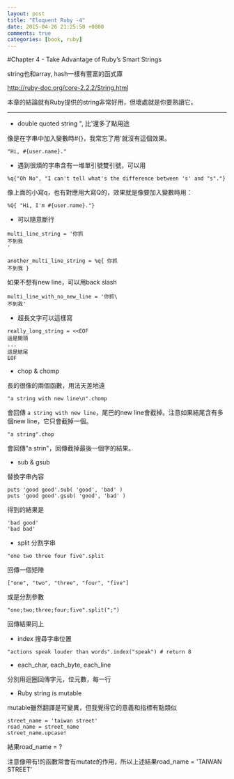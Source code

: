 ```yaml
---
layout: post
title: "Eloquent Ruby -4"
date: 2015-04-26 21:25:50 +0800
comments: true
categories: [book, ruby]
---
```


#Chapter 4 - Take Advantage of Ruby’s Smart Strings

string也和array, hash一樣有豐富的函式庫

http://ruby-doc.org/core-2.2.2/String.html

本章的結論就有Ruby提供的string非常好用，但壞處就是你要熟讀它。

-------

- double quoted string ", 比'還多了點用途

像是在字串中加入變數時#{}，我常忘了用'就沒有這個效果。

```
"Hi, #{user.name}."
```

- 遇到很煩的字串含有一堆單引號雙引號，可以用

```
%q{"Oh No", "I can't tell what's the difference between 's' and "s"."}
```

像上面的小寫q，也有對應用大寫Q的，效果就是像要加入變數時用：

```
%Q{ "Hi, I'm #{user.name}."}
```

- 可以隨意斷行

```
multi_line_string = '你抓
不到我
'

another_multi_line_string = %q{ 你抓
不到我 }

```

如果不想有new line，可以用back slash

```
multi_line_with_no_new_line = '你抓\
不到我'
```

- 超長文字可以這樣寫

```
really_long_string = <<EOF
這是開頭
...
這是結尾
EOF
```

- chop & chomp

長的很像的兩個函數，用法天差地遠

```
"a string with new line\n".chomp
```
會回傳 `a string with new line`，尾巴的new line會截掉。注意如果結尾含有多個new line，它只會截掉一個。

```
"a string".chop
```
會回傳"a strin"，回傳截掉最後一個字的結果。


- sub & gsub

替換字串內容

```
puts 'good good'.sub( 'good', 'bad' )
puts 'good good'.gsub( 'good', 'bad' )
```
得到的結果是

```
'bad good'
'bad bad'
```

- split 分割字串

```
"one two three four five".split
```

回傳一個矩陣

```
["one", "two", "three", "four", "five"]
```

或是分割參數

```
"one;two;three;four;five".split(";")
```
回傳結果同上

- index 搜尋字串位置

```
"actions speak louder than words".index("speak") # return 8
```

- each_char, each_byte, each_line

分別用迴圈回傳字元，位元數，每一行

- Ruby string is mutable

mutable雖然翻譯是可變異，但我覺得它的意義和指標有點類似

```
street_name = 'taiwan street'
road_name = street_name
street_name.upcase!
```

結果road_name = ?

注意像帶有!的函數常會有mutate的作用，所以上述結果road_name = 'TAIWAN STREET'

